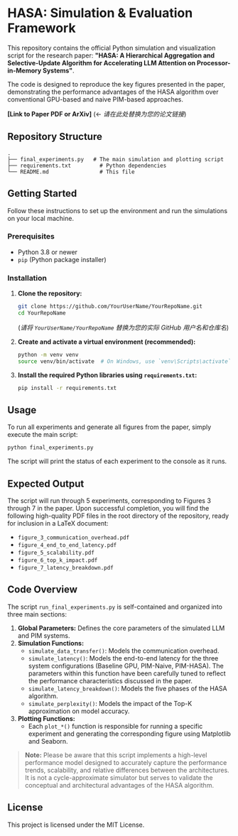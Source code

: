 # HASA: Simulation & Evaluation Framework

This repository contains the official Python simulation and visualization script for the research paper: **"HASA: A Hierarchical Aggregation and Selective-Update Algorithm for Accelerating LLM Attention on Processor-in-Memory Systems"**.

The code is designed to reproduce the key figures presented in the paper, demonstrating the performance advantages of the HASA algorithm over conventional GPU-based and naive PIM-based approaches.

**[Link to Paper PDF or ArXiv]** (<- *请在此处替换为您的论文链接*)

## Repository Structure

```
.
├── final_experiments.py   # The main simulation and plotting script
├── requirements.txt         # Python dependencies
└── README.md                # This file
```

## Getting Started

Follow these instructions to set up the environment and run the simulations on your local machine.

### Prerequisites

*   Python 3.8 or newer
*   `pip` (Python package installer)

### Installation

1.  **Clone the repository:**
    ```bash
    git clone https://github.com/YourUserName/YourRepoName.git
    cd YourRepoName
    ```
    (*请将 `YourUserName/YourRepoName` 替换为您的实际 GitHub 用户名和仓库名*)

2.  **Create and activate a virtual environment (recommended):**
    ```bash
    python -m venv venv
    source venv/bin/activate  # On Windows, use `venv\Scripts\activate`
    ```

3.  **Install the required Python libraries using `requirements.txt`:**
    ```bash
    pip install -r requirements.txt
    ```

## Usage

To run all experiments and generate all figures from the paper, simply execute the main script:

```bash
python final_experiments.py
```

The script will print the status of each experiment to the console as it runs.

## Expected Output

The script will run through 5 experiments, corresponding to Figures 3 through 7 in the paper. Upon successful completion, you will find the following high-quality PDF files in the root directory of the repository, ready for inclusion in a LaTeX document:

*   `figure_3_communication_overhead.pdf`
*   `figure_4_end_to_end_latency.pdf`
*   `figure_5_scalability.pdf`
*   `figure_6_top_k_impact.pdf`
*   `figure_7_latency_breakdown.pdf`

## Code Overview

The script `run_final_experiments.py` is self-contained and organized into three main sections:

1.  **Global Parameters:** Defines the core parameters of the simulated LLM and PIM systems.
2.  **Simulation Functions:**
    *   `simulate_data_transfer()`: Models the communication overhead.
    *   `simulate_latency()`: Models the end-to-end latency for the three system configurations (Baseline GPU, PIM-Naive, PIM-HASA). The parameters within this function have been carefully tuned to reflect the performance characteristics discussed in the paper.
    *   `simulate_latency_breakdown()`: Models the five phases of the HASA algorithm.
    *   `simulate_perplexity()`: Models the impact of the Top-K approximation on model accuracy.
3.  **Plotting Functions:**
    *   Each `plot_*()` function is responsible for running a specific experiment and generating the corresponding figure using Matplotlib and Seaborn.

> **Note:** Please be aware that this script implements a high-level performance model designed to accurately capture the performance trends, scalability, and relative differences between the architectures. It is not a cycle-approximate simulator but serves to validate the conceptual and architectural advantages of the HASA algorithm.


## License

This project is licensed under the MIT License. 
